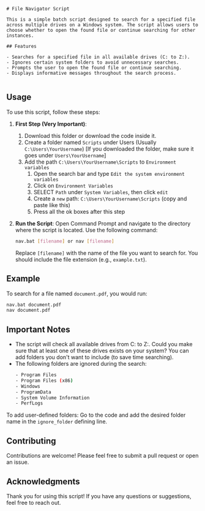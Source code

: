 ```
# File Navigator Script

This is a simple batch script designed to search for a specified file across multiple drives on a Windows system. The script allows users to choose whether to open the found file or continue searching for other instances.

## Features

- Searches for a specified file in all available drives (C: to Z:).
- Ignores certain system folders to avoid unnecessary searches.
- Prompts the user to open the found file or continue searching.
- Displays informative messages throughout the search process.


```
## Usage
To use this script, follow these steps:

1. **First Step (Very Important)**:
   1. Download this folder or download the code inside it.
   2. Create a folder named `Scripts` under Users (Usually `C:\Users\YourUsername`) [If you downloaded the folder, make sure it goes under `Users\YourUsername`]
   3. Add the path `C:\Users\YourUsername\Scripts` to `Environment variables`
        1. Open the search bar and type `Edit the system environment variables`
        2. Click on `Environment Variables`
        3. SELECT `Path` under `System Variables`, then click `edit`
        4. Create a `new` path: `C:\Users\YourUsername\Scripts` (copy and paste like this)
        5. Press all the ok boxes after this step

2. **Run the Script**:
   Open Command Prompt and navigate to the directory where the script is located. Use the following command:
   ```bash
   nav.bat [filename] or nav [filename]
   ```

   Replace `[filename]` with the name of the file you want to search for. You should include the file extension (e.g., `example.txt`).

## Example

To search for a file named `document.pdf`, you would run:
```bash
nav.bat document.pdf
nav document.pdf
```

## Important Notes

- The script will check all available drives from C: to Z:. Could you make sure that at least one of these drives exists on your system?
You can add folders you don't want to include (to save time searching).
- The following folders are ignored during the search:
  ```bash
  - Program Files
  - Program Files (x86)
  - Windows
  - ProgramData
  - System Volume Information
  - PerfLogs
  ```
To add user-defined folders:
Go to the code and add the desired folder name in the `ignore_folder` defining line.

## Contributing

Contributions are welcome! Please feel free to submit a pull request or open an issue.

## Acknowledgments

Thank you for using this script! If you have any questions or suggestions, feel free to reach out.
